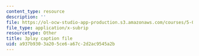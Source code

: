 ```yaml
---
content_type: resource
description: ''
file: https://ol-ocw-studio-app-production.s3.amazonaws.com/courses/5-07sc-biological-chemistry-i-fall-2013/a937b9303a205ce6a67c2d2ac9545a2b_61ZVXmh6ae0.vtt
file_type: application/x-subrip
resourcetype: Other
title: 3play caption file
uid: a937b930-3a20-5ce6-a67c-2d2ac9545a2b
---
```

